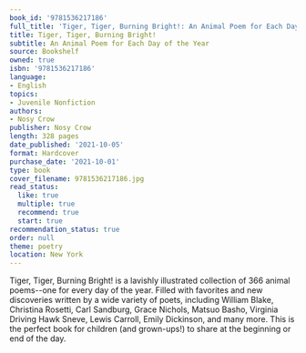 ```yaml
---
book_id: '9781536217186'
full_title: 'Tiger, Tiger, Burning Bright!: An Animal Poem for Each Day of the Year'
title: Tiger, Tiger, Burning Bright!
subtitle: An Animal Poem for Each Day of the Year
source: Bookshelf
owned: true
isbn: '9781536217186'
language:
- English
topics:
- Juvenile Nonfiction
authors:
- Nosy Crow
publisher: Nosy Crow
length: 328 pages
date_published: '2021-10-05'
format: Hardcover
purchase_date: '2021-10-01'
type: book
cover_filename: 9781536217186.jpg
read_status:
  like: true
  multiple: true
  recommend: true
  start: true
recommendation_status: true
order: null
theme: poetry
location: New York
---
```

Tiger, Tiger, Burning Bright! is a lavishly illustrated collection of 366 animal poems--one for every day of the year. Filled with favorites and new discoveries written by a wide variety of poets, including William Blake, Christina Rosetti, Carl Sandburg, Grace Nichols, Matsuo Basho, Virginia Driving Hawk Sneve, Lewis Carroll, Emily Dickinson, and many more. This is the perfect book for children (and grown-ups!) to share at the beginning or end of the day.

